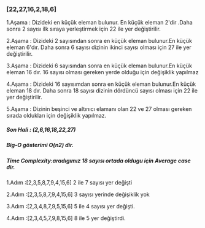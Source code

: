 ### [22,27,16,2,18,6]

1.Aşama : Dizideki en küçük eleman bulunur. En küçük eleman 2'dir  .Daha sonra 2 sayısı ilk sıraya yerleştirmek için 22 ile yer değiştirilir.

2.Aşama : Dizideki 2 sayısından sonra en küçük eleman bulunur.En küçük eleman 6'dır. Daha sonra 6 sayısı dizinin ikinci sayısı olması için 27 ile yer değiştirilir.

3.Aşama : Dizideki 6 sayısından sonra en küçük eleman bulunur.En küçük eleman 16 dır. 16 sayısı olması gereken yerde olduğu için değişiklik yapılmaz

4.Aşama : Dizideki 16 sayısımdan sonra en küçük eleman bulunur.En küçük eleman 18 dır. Daha sonra 18 sayısı dizinin dördüncü sayısı olması için 22 ile yer değiştirilir.

5.Aşama : Dizinin beşinci ve altınıcı elamanı olan 22 ve 27 olması gereken sırada oldukları için değişiklik yapılmaz.

##### Son Hali : (2,6,16,18,22,27)

##### Big-O gösterimi O(n2) dir.

##### Time Complexity:aradıgımız 18 sayısı ortada oldugu için Average case dir.

1.Adım :[2,3,5,8,7,9,4,15,6] 2 ile 7 sayısı yer değişti

2.Adım :[2,3,5,8,7,9,4,15,6] 3 sayısı yerinde değişiklik yok

3.Adım :[2,3,4,8,7,9,5,15,6] 5 ile 4 sayısı yer değişti.

4.Adım :[2,3,4,5,7,9,8,15,6] 8 ile 5 yer değiştirdi.